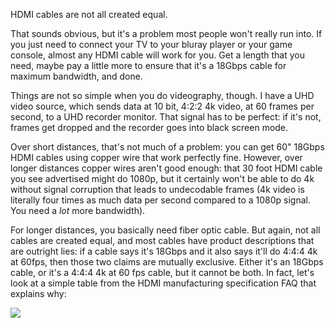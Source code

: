 HDMI cables are not all created equal.

That sounds obvious, but it's a problem most people won't really run into. If you just need to connect your TV to your bluray player or your game console, almost any HDMI cable will work for you. Get a length that you need, maybe pay a little more to ensure that it's a 18Gbps cable for maximum bandwidth, and done.

Things are not so simple when you do videography, though. I have a UHD video source, which sends data at 10 bit, 4:2:2 4k video, at 60 frames per second, to a UHD recorder monitor. That signal has to be perfect: if it's not, frames get dropped and the recorder goes into black screen mode.

Over short distances, that's not much of a problem: you can get 60" 18Gbps HDMI cables using copper wire that work perfectly fine. However, over longer distances copper wires aren't good enough: that 30 foot HDMI cable you see advertised might do 1080p, but it certainly won't be able to do 4k without signal corruption that leads to undecodable frames (4k video is literally four times as much data per second compared to a 1080p signal. You need a _lot_ more bandwidth).

For longer distances, you basically need fiber optic cable. But again, not all cables are created equal, and most cables have product descriptions that are outright lies: if a cable says it's 18Gbps and it also says it'll do 4:4:4 4k at 60fps, then those two claims are mutually exclusive. Either it's an 18Gbps cable, or it's a 4:4:4 4k at 60 fps cable, but it cannot be both. In fact, let's look at a simple table from the HDMI manufacturing specification FAQ that explains why:

[![](http://pomax.github.io/gh-weblog-2/images/screenshot.282.png)](https://www.hdmi.org/manufacturer/hdmi_2_0/hdmi_2_0_faq.aspx#146)